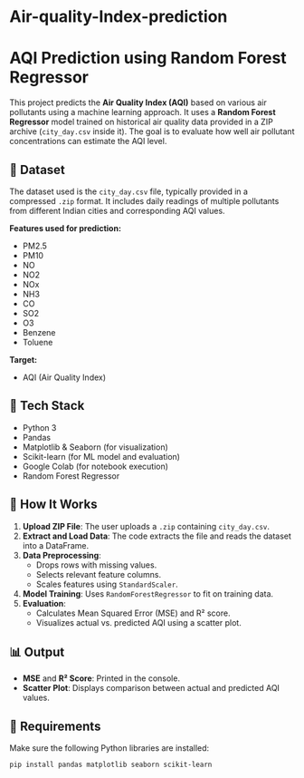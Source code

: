 # Air-quality-Index-prediction
# AQI Prediction using Random Forest Regressor

This project predicts the **Air Quality Index (AQI)** based on various air pollutants using a machine learning approach. It uses a **Random Forest Regressor** model trained on historical air quality data provided in a ZIP archive (`city_day.csv` inside it). The goal is to evaluate how well air pollutant concentrations can estimate the AQI level.

## 📁 Dataset

The dataset used is the `city_day.csv` file, typically provided in a compressed `.zip` format. It includes daily readings of multiple pollutants from different Indian cities and corresponding AQI values.

**Features used for prediction:**
- PM2.5
- PM10
- NO
- NO2
- NOx
- NH3
- CO
- SO2
- O3
- Benzene
- Toluene

**Target:**
- AQI (Air Quality Index)

## 🧪 Tech Stack

- Python 3
- Pandas
- Matplotlib & Seaborn (for visualization)
- Scikit-learn (for ML model and evaluation)
- Google Colab (for notebook execution)
- Random Forest Regressor

## 🚀 How It Works

1. **Upload ZIP File**: The user uploads a `.zip` containing `city_day.csv`.
2. **Extract and Load Data**: The code extracts the file and reads the dataset into a DataFrame.
3. **Data Preprocessing**:
   - Drops rows with missing values.
   - Selects relevant feature columns.
   - Scales features using `StandardScaler`.
4. **Model Training**: Uses `RandomForestRegressor` to fit on training data.
5. **Evaluation**:
   - Calculates Mean Squared Error (MSE) and R² score.
   - Visualizes actual vs. predicted AQI using a scatter plot.

## 📊 Output

- **MSE** and **R² Score**: Printed in the console.
- **Scatter Plot**: Displays comparison between actual and predicted AQI values.

## 🧠 Requirements

Make sure the following Python libraries are installed:
```bash
pip install pandas matplotlib seaborn scikit-learn
